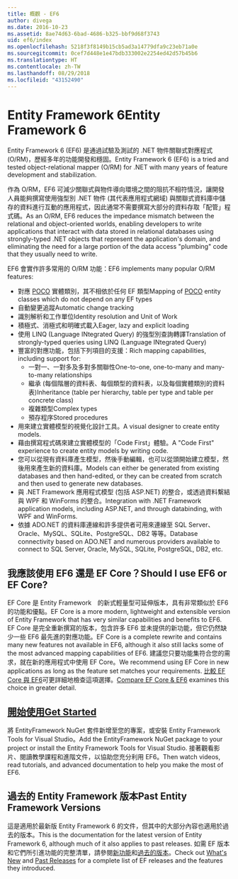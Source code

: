 ```yaml
---
title: 概觀 - EF6
author: divega
ms.date: 2016-10-23
ms.assetid: 8ae74d63-6bad-4686-b325-bbf9d68f3743
uid: ef6/index
ms.openlocfilehash: 5218f3f8149b15cb5ad3a14779dfa9c23eb71a0e
ms.sourcegitcommit: 0cef7d448e1e47bdb333002e2254ed42d57b45b6
ms.translationtype: HT
ms.contentlocale: zh-TW
ms.lasthandoff: 08/29/2018
ms.locfileid: "43152490"
---
```

# <a name="entity-framework-6"></a><span data-ttu-id="c3ad7-102">Entity Framework 6</span><span class="sxs-lookup"><span data-stu-id="c3ad7-102">Entity Framework 6</span></span>
<span data-ttu-id="c3ad7-103">Entity Framework 6 (EF6) 是通過試驗及測試的 .NET 物件關聯式對應程式 (O/RM)，歷經多年的功能開發和穩固。</span><span class="sxs-lookup"><span data-stu-id="c3ad7-103">Entity Framework 6 (EF6) is a tried and tested object-relational mapper (O/RM) for .NET with many years of feature development and stabilization.</span></span>

<span data-ttu-id="c3ad7-104">作為 O/RM，EF6 可減少關聯式與物件導向環境之間的阻抗不相符情況，讓開發人員能夠撰寫使用強型別 .NET 物件 (其代表應用程式網域) 與關聯式資料庫中儲存的資料進行互動的應用程式，因此通常不需要撰寫大部分的資料存取「配管」程式碼。</span><span class="sxs-lookup"><span data-stu-id="c3ad7-104">As an O/RM, EF6 reduces the impedance mismatch between the relational and object-oriented worlds, enabling developers to write applications that interact with data stored in relational databases using strongly-typed .NET objects that represent the application's domain, and eliminating the need for a large portion of the data access "plumbing" code that they usually need to write.</span></span>

<span data-ttu-id="c3ad7-105">EF6 會實作許多常用的 O/RM 功能：</span><span class="sxs-lookup"><span data-stu-id="c3ad7-105">EF6 implements many popular O/RM features:</span></span>
- <span data-ttu-id="c3ad7-106">對應 [POCO](~/ef6/resources/glossary.md#poco) 實體類別，其不相依於任何 EF 類型</span><span class="sxs-lookup"><span data-stu-id="c3ad7-106">Mapping of [POCO](~/ef6/resources/glossary.md#poco) entity classes which do not depend on any EF types</span></span>
- <span data-ttu-id="c3ad7-107">自動變更追蹤</span><span class="sxs-lookup"><span data-stu-id="c3ad7-107">Automatic change tracking</span></span>
- <span data-ttu-id="c3ad7-108">識別解析和工作單位</span><span class="sxs-lookup"><span data-stu-id="c3ad7-108">Identity resolution and Unit of Work</span></span>
- <span data-ttu-id="c3ad7-109">積極式、消極式和明確式載入</span><span class="sxs-lookup"><span data-stu-id="c3ad7-109">Eager, lazy and explicit loading</span></span>
- <span data-ttu-id="c3ad7-110">使用 LINQ (Language INtegrated Query) 的強型別查詢轉譯</span><span class="sxs-lookup"><span data-stu-id="c3ad7-110">Translation of strongly-typed queries using LINQ (Language INtegrated Query)</span></span>
- <span data-ttu-id="c3ad7-111">豐富的對應功能，包括下列項目的支援：</span><span class="sxs-lookup"><span data-stu-id="c3ad7-111">Rich mapping capabilities, including support for:</span></span>
  - <span data-ttu-id="c3ad7-112">一對一、一對多及多對多關聯性</span><span class="sxs-lookup"><span data-stu-id="c3ad7-112">One-to-one, one-to-many and many-to-many relationships</span></span>
  - <span data-ttu-id="c3ad7-113">繼承 (每個階層的資料表、每個類型的資料表，以及每個實體類別的資料表)</span><span class="sxs-lookup"><span data-stu-id="c3ad7-113">Inheritance (table per hierarchy, table per type and table per concrete class)</span></span>
  - <span data-ttu-id="c3ad7-114">複雜類型</span><span class="sxs-lookup"><span data-stu-id="c3ad7-114">Complex types</span></span>
  - <span data-ttu-id="c3ad7-115">預存程序</span><span class="sxs-lookup"><span data-stu-id="c3ad7-115">Stored procedures</span></span>
- <span data-ttu-id="c3ad7-116">用來建立實體模型的視覺化設計工具。</span><span class="sxs-lookup"><span data-stu-id="c3ad7-116">A visual designer to create entity models.</span></span>
- <span data-ttu-id="c3ad7-117">藉由撰寫程式碼來建立實體模型的「Code First」體驗。</span><span class="sxs-lookup"><span data-stu-id="c3ad7-117">A "Code First" experience to create entity models by writing code.</span></span>
- <span data-ttu-id="c3ad7-118">您可以從現有資料庫產生模型，然後手動編輯，也可以從頭開始建立模型，然後用來產生新的資料庫。</span><span class="sxs-lookup"><span data-stu-id="c3ad7-118">Models can either be generated from existing databases and then hand-edited, or they can be created from scratch and then used to generate new databases.</span></span>
- <span data-ttu-id="c3ad7-119">與 .NET Framework 應用程式模型 (包括 ASP.NET) 的整合，或透過資料繫結與 WPF 和 WinForms 的整合。</span><span class="sxs-lookup"><span data-stu-id="c3ad7-119">Integration with .NET Framework application models, including ASP.NET, and through databinding, with WPF and WinForms.</span></span>
- <span data-ttu-id="c3ad7-120">依據 ADO.NET 的資料庫連線和許多提供者可用來連線至 SQL Server、Oracle、MySQL、SQLite、PostgreSQL、DB2 等等。</span><span class="sxs-lookup"><span data-stu-id="c3ad7-120">Database connectivity based on ADO.NET and numerous providers available to connect to SQL Server, Oracle, MySQL, SQLite, PostgreSQL, DB2, etc.</span></span>

## <a name="should-i-use-ef6-or-ef-core"></a><span data-ttu-id="c3ad7-121">我應該使用 EF6 還是 EF Core？</span><span class="sxs-lookup"><span data-stu-id="c3ad7-121">Should I use EF6 or EF Core?</span></span>

<span data-ttu-id="c3ad7-122">EF Core 是 Entity Framework　的新式輕量型可延伸版本，具有非常類似於 EF6 的功能和優點。</span><span class="sxs-lookup"><span data-stu-id="c3ad7-122">EF Core is a more modern, lightweight and extensible version of Entity Framework that has very similar capabilities and benefits to EF6.</span></span>
<span data-ttu-id="c3ad7-123">EF Core 是完全重新撰寫的版本，包含許多 EF6 並未提供的新功能，但它仍然缺少一些 EF6 最先進的對應功能。</span><span class="sxs-lookup"><span data-stu-id="c3ad7-123">EF Core is a complete rewrite and contains many new features not available in EF6, although it also still lacks some of the most advanced mapping capabilities of EF6.</span></span>
<span data-ttu-id="c3ad7-124">建議您只要功能集符合您的需求，就在新的應用程式中使用 EF Core。</span><span class="sxs-lookup"><span data-stu-id="c3ad7-124">We recommend using EF Core in new applications as long as the feature set matches your requirements.</span></span>
<span data-ttu-id="c3ad7-125">[比較 EF Core 與 EF6](xref:efcore-and-ef6/index)可更詳細地檢查這項選擇。</span><span class="sxs-lookup"><span data-stu-id="c3ad7-125">[Compare EF Core & EF6](xref:efcore-and-ef6/index) examines this choice in greater detail.</span></span>

## <a name="get-startedef6get-startedmd"></a>[<span data-ttu-id="c3ad7-126">開始使用</span><span class="sxs-lookup"><span data-stu-id="c3ad7-126">Get Started</span></span>](~/ef6/get-started.md)

<span data-ttu-id="c3ad7-127">將 EntityFramework NuGet 套件新增至您的專案，或安裝 Entity Framework Tools for Visual Studio。</span><span class="sxs-lookup"><span data-stu-id="c3ad7-127">Add the EntityFramework NuGet package to your project or install the Entity Framework Tools for Visual Studio.</span></span> <span data-ttu-id="c3ad7-128">接著觀看影片、閱讀教學課程和進階文件，以協助您充分利用 EF6。</span><span class="sxs-lookup"><span data-stu-id="c3ad7-128">Then watch videos, read tutorials, and advanced documentation to help you make the most of EF6.</span></span>

## <a name="past-entity-framework-versions"></a><span data-ttu-id="c3ad7-129">過去的 Entity Framework 版本</span><span class="sxs-lookup"><span data-stu-id="c3ad7-129">Past Entity Framework Versions</span></span>

<span data-ttu-id="c3ad7-130">這是適用於最新版 Entity Framework 6 的文件，但其中的大部分內容也適用於過去的版本。</span><span class="sxs-lookup"><span data-stu-id="c3ad7-130">This is the documentation for the latest version of Entity Framework 6, although much of it also applies to past releases.</span></span>
<span data-ttu-id="c3ad7-131">如需 EF 版本和它們所引進功能的完整清單，請參閱[新功能](~/ef6/what-is-new/index.md)和[過去的版本](~/ef6/what-is-new/past-releases.md)。</span><span class="sxs-lookup"><span data-stu-id="c3ad7-131">Check out [What's New](~/ef6/what-is-new/index.md) and [Past Releases](~/ef6/what-is-new/past-releases.md) for a complete list of EF releases and the features they introduced.</span></span>
